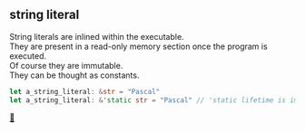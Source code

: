 ## string literal

String literals are inlined within the executable.  
They are present in a read-only memory section once the program is executed.  
Of course they are immutable.  
They can be thought as constants.

```rust
let a_string_literal: &str = "Pascal" 
let a_string_literal: &'static str = "Pascal" // 'static lifetime is implicit
```

[📒](https://doc.rust-lang.org/1.17.0/book/strings.html)